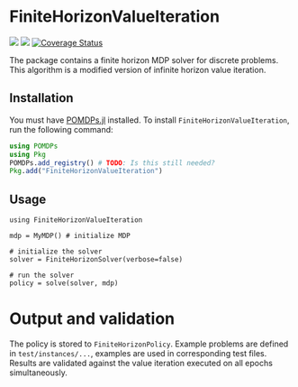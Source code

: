 # FiniteHorizonValueIteration
[![](https://img.shields.io/badge/docs-stable-blue.svg)](https://Omastto1.github.io/FiniteHorizonValueIteration.jl/stable)
[![](https://img.shields.io/badge/docs-latest-blue.svg)](https://Omastto1.github.io/FiniteHorizonValueIteration.jl/latest)
[![Coverage Status](https://coveralls.io/repos/github/Omastto1/FiniteHorizonValueIteration.jl/badge.svg?branch=master)](https://coveralls.io/github/Omastto1/FiniteHorizonValueIteration.jl?branch=master)

The package contains a finite horizon MDP solver for discrete problems. This algorithm is a modified version of infinite horizon value iteration.

## Installation

You must have [POMDPs.jl](https://github.com/JuliaPOMDP/POMDPs.jl) installed. To install `FiniteHorizonValueIteration`, run the following command:

```julia
using POMDPs
using Pkg
POMDPs.add_registry() # TODO: Is this still needed?
Pkg.add("FiniteHorizonValueIteration")
```

## Usage

```
using FiniteHorizonValueIteration

mdp = MyMDP() # initialize MDP

# initialize the solver
solver = FiniteHorizonSolver(verbose=false)

# run the solver
policy = solve(solver, mdp)
```

# Output and validation
The policy is stored to `FiniteHorizonPolicy`.
Example problems are defined in `test/instances/...`, examples are used in corresponding test files. Results are validated against the value iteration executed on all epochs simultaneously.
